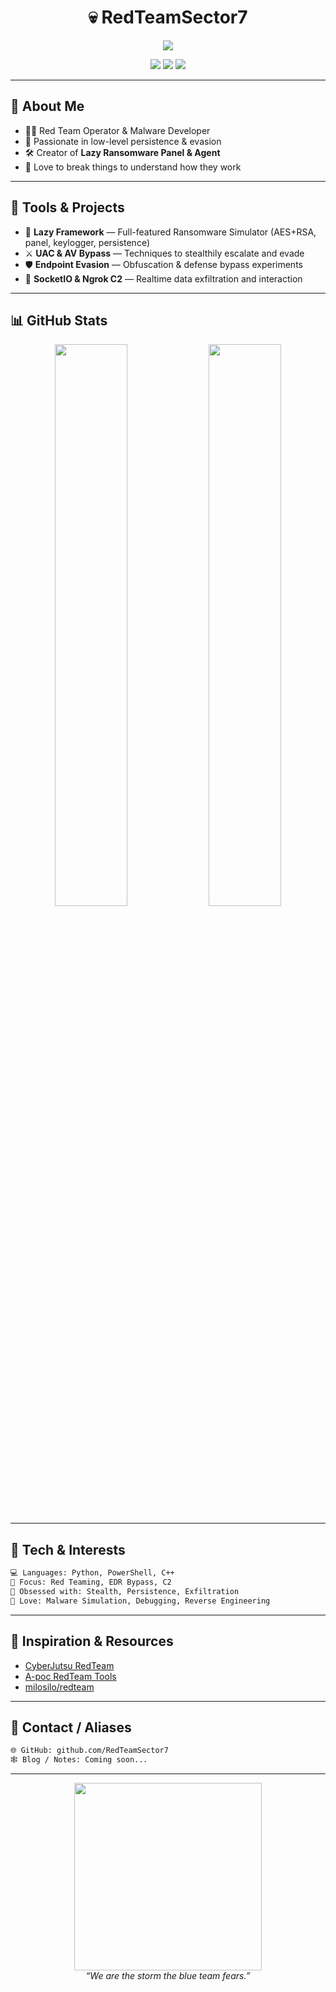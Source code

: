 <h1 align="center">💀 RedTeamSector7</h1>

<p align="center">
  <img src="https://readme-typing-svg.herokuapp.com?color=FF0000&center=true&vCenter=true&lines=Offensive+Security+Researcher;Advanced+Persistence+Techniques;Red+Team+Operator;Custom+C2+Builder" />
</p>

<p align="center">
  <img src="https://img.shields.io/badge/Red%20Team-Active-red?style=for-the-badge&logo=protonvpn" />
  <img src="https://img.shields.io/badge/Evasion-Techniques-critical?style=for-the-badge&logo=virustotal" />
  <img src="https://img.shields.io/badge/Ransomware-Simulator-black?style=for-the-badge&logo=gnuprivacyguard" />
</p>

---

## 👾 About Me

- 👨‍💻 Red Team Operator & Malware Developer  
- 🧠 Passionate in low-level persistence & evasion  
- 🛠️ Creator of **Lazy Ransomware Panel & Agent**  
- 💬 Love to break things to understand how they work  

---

## 🔧 Tools & Projects

- 🧪 **Lazy Framework** — Full-featured Ransomware Simulator (AES+RSA, panel, keylogger, persistence)
- ⚔️ **UAC & AV Bypass** — Techniques to stealthily escalate and evade
- 🛡️ **Endpoint Evasion** — Obfuscation & defense bypass experiments
- 📡 **SocketIO & Ngrok C2** — Realtime data exfiltration and interaction

---

## 📊 GitHub Stats

<div align="center">
  <img width="48%" src="https://github-readme-stats.vercel.app/api?username=RedTeamSector7&show_icons=true&theme=radical" />
  <img width="48%" src="https://github-readme-stats.vercel.app/api/top-langs/?username=RedTeamSector7&layout=compact&theme=radical" />
</div>

---

## 🎯 Tech & Interests

```bash
💻 Languages: Python, PowerShell, C++
🎯 Focus: Red Teaming, EDR Bypass, C2
🔐 Obsessed with: Stealth, Persistence, Exfiltration
🧪 Love: Malware Simulation, Debugging, Reverse Engineering
```

---

## 🧠 Inspiration & Resources

- [CyberJutsu RedTeam](https://github.com/CyberJutsu/RedTeam)
- [A-poc RedTeam Tools](https://github.com/A-poc/RedTeam-Tools)
- [milosilo/redteam](https://github.com/milosilo/redteam)

---

## 🔗 Contact / Aliases

```bash
🌐 GitHub: github.com/RedTeamSector7
🕸️ Blog / Notes: Coming soon...
```

---

<p align="center">
  <img src="https://media.giphy.com/media/3o7TKP3YT6TOw5k6Ba/giphy.gif" width="300" />
  <br><i>“We are the storm the blue team fears.”</i>
</p>
